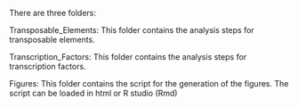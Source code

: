 There are three folders:

Transposable_Elements: This folder contains the analysis steps for transposable elements.

Transcription_Factors: This folder contains the analysis steps for transcription factors.

Figures: This folder contains the script for the generation of the figures. The script can be loaded in html or R studio (Rmd)
